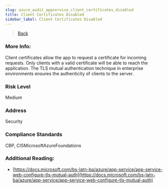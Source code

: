 ```yaml
---
slug: azure_audit_appservice_client_certificates_disabled
title: Client Certificates Disabled
sidebar_label: Client Certificates Disabled
---
```

> [Back](../../azureappserviceaudit)

### More Info:
Client certificates allow the app to request a certificate for incoming requests. Only clients with a valid certificate will be able to reach the application. The TLS mutual authentication technique in enterprise environments ensures the authenticity of clients to the server.

### Risk Level
Medium

### Address
Security

### Compliance Standards
CBP, CISMicrosoftAzureFoundations

### Additional Reading:
- [https://docs.microsoft.com/bs-latn-ba/azure/app-service/app-service-web-configure-tls-mutual-auth](https://docs.microsoft.com/bs-latn-ba/azure/app-service/app-service-web-configure-tls-mutual-auth) 
